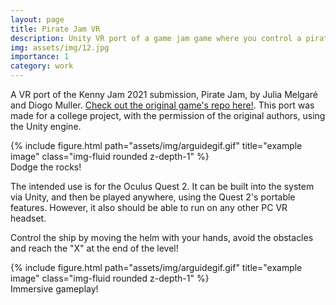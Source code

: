 ```yaml
---
layout: page
title: Pirate Jam VR
description: Unity VR port of a game jam game where you control a pirate ship!
img: assets/img/12.jpg
importance: 1
category: work
---
```


A VR port of the Kenny Jam 2021 submission, Pirate Jam, by Julia Melgaré and Diogo Muller. [Check out the original game's repo here!](https://github.com/Julia-Melgare/PirateJam/). This port was made for a college project, with the permission of the original authors, using the Unity engine.

<div class="row">
    <div class="col-sm mt-3 mt-md-0">
        {% include figure.html path="assets/img/arguidegif.gif" title="example image" class="img-fluid rounded z-depth-1" %}
    </div>
</div>
<div class="caption">
    Dodge the rocks!
</div>

The intended use is for the Oculus Quest 2. It can be built into the system via Unity, and then be played anywhere, using the Quest 2's portable features. However, it also should be able to run on any other PC VR headset.

Control the ship by moving the helm with your hands, avoid the obstacles and reach the "X" at the end of the level!

<div class="row">
    <div class="col-sm mt-3 mt-md-0">
        {% include figure.html path="assets/img/arguidegif.gif" title="example image" class="img-fluid rounded z-depth-1" %}
    </div>
</div>
<div class="caption">
    Immersive gameplay!
</div>